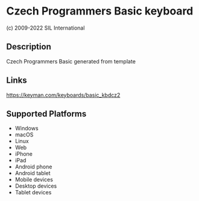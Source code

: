 Czech Programmers Basic keyboard
==============

(c) 2009-2022 SIL International


Description
-----------

Czech Programmers Basic generated from template

Links
-----
https://keyman.com/keyboards/basic_kbdcz2

Supported Platforms
-------------------
 * Windows
 * macOS
 * Linux
 * Web
 * iPhone
 * iPad
 * Android phone
 * Android tablet
 * Mobile devices
 * Desktop devices
 * Tablet devices

